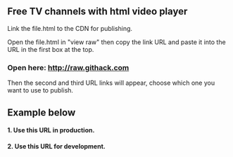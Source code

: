 ## Free TV channels with html video player

Link the file.html to the CDN for publishing. 

Open the file.html in "view raw" then copy the link URL and paste it into the URL in the first box at the top. 

### Open here: http://raw.githack.com

Then the second and third URL links will appear, choose which one you want to use to publish. 

## Example below

#### 1. Use this URL in production.

#### 2. Use this URL for development.
